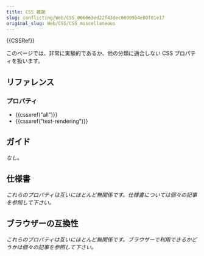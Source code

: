 ```yaml
---
title: CSS 雑題
slug: conflicting/Web/CSS_006063ed22f43dec00909b4e80f81e17
original_slug: Web/CSS/CSS_miscellaneous
---
```


{{CSSRef}}

このページでは、非常に実験的であるか、他の分類に適合しない CSS プロパティを扱います。

## リファレンス

### プロパティ

- {{cssxref("all")}}
- {{cssxref("text-rendering")}}

## ガイド

_なし。_

## 仕様書

_これらのプロパティは互いにほとんど無関係です。仕様書については個々の記事を参照して下さい。_

## ブラウザーの互換性

_これらのプロパティは互いにほとんど無関係です。ブラウザーで利用できるかどうかは個々の記事を参照して下さい。_

